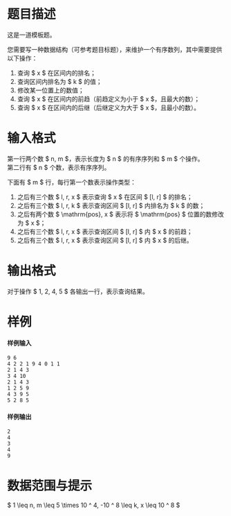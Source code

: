 
# 题目描述

这是一道模板题。

您需要写一种数据结构（可参考题目标题），来维护一个有序数列，其中需要提供以下操作：

1. 查询 $ x $ 在区间内的排名；
2. 查询区间内排名为 $ k $ 的值；
3. 修改某一位置上的数值；
4. 查询 $ x $ 在区间内的前趋（前趋定义为小于 $ x $，且最大的数）；
5. 查询 $ x $ 在区间内的后继（后继定义为大于 $ x $，且最小的数）。

# 输入格式

第一行两个数 $ n, m $，表示长度为 $ n $ 的有序序列和 $ m $ 个操作。  
第二行有 $ n $ 个数，表示有序序列。  

下面有 $ m $ 行，每行第一个数表示操作类型：

1. 之后有三个数 $ l, r, x $ 表示查询 $ x $ 在区间 $ [l, r] $ 的排名；
2. 之后有三个数 $ l, r, k $ 表示查询区间 $ [l, r] $ 内排名为 $ k $ 的数；
3. 之后有两个数 $ \mathrm{pos}, x $ 表示将 $ \mathrm{pos} $ 位置的数修改为 $ x $；
4. 之后有三个数 $ l, r, x $ 表示查询区间 $ [l, r] $ 内 $ x $ 的前趋；
5. 之后有三个数 $ l, r, x $ 表示查询区间 $ [l, r] $ 内 $ x $ 的后继。

# 输出格式

对于操作 $ 1, 2, 4, 5 $ 各输出一行，表示查询结果。

# 样例

#### 样例输入
```plain
9 6
4 2 2 1 9 4 0 1 1
2 1 4 3
3 4 10
2 1 4 3
1 2 5 9
4 3 9 5
5 2 8 5
```

#### 样例输出
```plain
2
4
3
4
9
```

# 数据范围与提示

$ 1 \leq n, m \leq 5 \times 10 ^ 4, -10 ^ 8 \leq k, x \leq 10 ^ 8 $
			